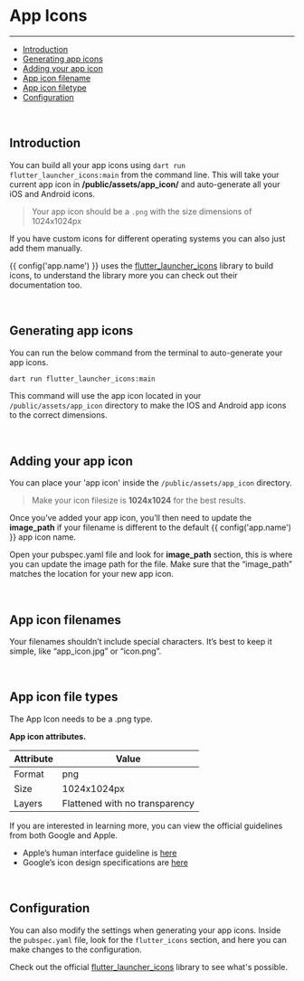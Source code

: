 # App Icons

---

<a name="section-1"></a>
- [Introduction](#introduction "Introduction")
- [Generating app icons](#generating-app-icons "Generating app icons")
- [Adding your app icon](#adding-your-app-icon)
- [App icon filename](#app-icon-filenames "App icon filenames")
- [App icon filetype](#app-icon-filetype "App icon filetype")
- [Configuration](#configuration "Configuration for app icons")

<div id="introduction"></div>
<br>

## Introduction

You can build all your app icons using `dart run flutter_launcher_icons:main` from the command line. 
This will take your current app icon in <b>/public/assets/app_icon/</b> and auto-generate all your iOS and Android icons.

> Your app icon should be a `.png` with the size dimensions of 1024x1024px

If you have custom icons for different operating systems you can also just add them manually.

{{ config('app.name') }} uses the <a href="https://pub.dev/packages/flutter_launcher_icons" target="_BLANK">flutter_launcher_icons</a> library to build icons, to understand the library more you can check out their documentation too.

<div id="generating-app-icons"></div>
<br>

## Generating app icons


You can run the below command from the terminal to auto-generate your app icons.
``` bash
dart run flutter_launcher_icons:main
```

This command will use the app icon located in your `/public/assets/app_icon`  directory to make the IOS and Android app icons to the correct dimensions.


<div id="adding-your-app-icon"></div>
<br>

## Adding your app icon

You can place your 'app icon' inside the `/public/assets/app_icon` directory. 

> Make your icon filesize is **1024x1024** for the best results. 

Once you’ve added your app icon, you’ll then need to update the **image\_path** if your filename is different to the default {{ config('app.name') }} app icon name. 

Open your pubspec.yaml file and look for **image\_path** section, this is where you can update the image path for the file. Make sure that the “image\_path” matches the location for your new app icon.


<div id="app-icon-filenames"></div>
<br>

## App icon filenames

Your filenames shouldn’t include special characters. It’s best to keep it simple, like “app\_icon.jpg” or “icon.png”.


<div id="app-icon-filetype"></div>
<br>

## App icon file types

The App Icon needs to be a .png type.

<b>App icon attributes.</b>

| Attribute  | Value  |
|---|---|
|  Format |  png |
|  Size |  1024x1024px |
|  Layers |  Flattened with no transparency |

If you are interested in learning more, you can view the official guidelines from both Google and Apple.

- Apple’s human interface guideline is <a href="https://developer.apple.com/design/human-interface-guidelines/ios/icons-and-images/app-icon/" target="_BLANK">here</a>
- Google’s icon design specifications are <a href="https://developer.android.com/google-play/resources/icon-design-specifications" target="_BLANK">here</a>


<div id="configuration"></div>
<br>

## Configuration

You can also modify the settings when generating your app icons.
Inside the `pubspec.yaml` file, look for the `flutter_icons` section, and here you can make changes to the configuration.

Check out the official <a href="https://pub.dev/packages/flutter_launcher_icons" target="_BLANK">flutter_launcher_icons</a> library to see what's possible.
